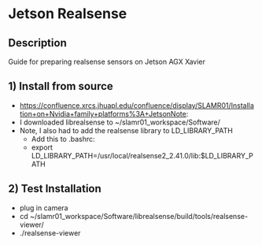 # Jetson Realsense

## Description
Guide for preparing realsense sensors on Jetson AGX Xavier

## 1) Install from source
* https://confluence.xrcs.jhuapl.edu/confluence/display/SLAMR01/Installation+on+Nvidia+family+platforms%3A+JetsonNote: 
* I downloaded librealsense to ~/slamr01_workspace/Software/
* Note, I also had to add the realsense library to LD_LIBRARY_PATH
    * Add this to .bashrc:
    * export LD_LIBRARY_PATH=/usr/local/realsense2_2.41.0/lib:$LD_LIBRARY_PATH

## 2) Test Installation
* plug in camera
* cd ~/slamr01_workspace/Software/librealsense/build/tools/realsense-viewer/
* ./realsense-viewer